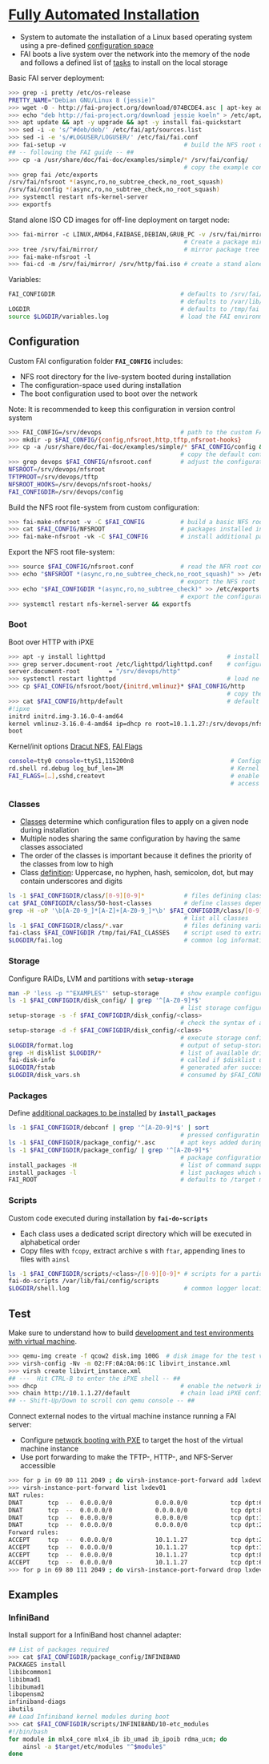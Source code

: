 # [Fully Automated Installation](http://fai-project.org/)

* System to automate the installation of a Linux based operating system using a pre-defined [configuration space](http://fai-project.org/fai-guide/#_a_id_c3_a_the_configuration_space_and_its_subdirectories)
* FAI boots a live system over the network into the memory of the node and follows a defined list of [tasks](http://fai-project.org/fai-guide/#tasks) to install on the local storage

Basic FAI server deployment:

```bash
>>> grep -i pretty /etc/os-release
PRETTY_NAME="Debian GNU/Linux 8 (jessie)"
>>> wget -O - http://fai-project.org/download/074BCDE4.asc | apt-key add -
>>> echo "deb http://fai-project.org/download jessie koeln" > /etc/apt/sources.list.d/fai.list
>>> apt update && apt -y upgrade && apt -y install fai-quickstart
>>> sed -i -e 's/^#deb/deb/' /etc/fai/apt/sources.list
>>> sed -i -e 's/#LOGUSER/LOGUSER/' /etc/fai/fai.conf
>>> fai-setup -v                                 # build the NFS root directory in /srv/fai/nfsroot
## -- following the FAI guide -- ##
>>> cp -a /usr/share/doc/fai-doc/examples/simple/* /srv/fai/config/
                                                 # copy the example configiration space
>>> grep fai /etc/exports
/srv/fai/nfsroot *(async,ro,no_subtree_check,no_root_squash)
/srv/fai/config *(async,ro,no_subtree_check,no_root_squash)
>>> systemctl restart nfs-kernel-server
>>> exportfs
```

Stand alone ISO CD images for off-line deployment on target node:

```bash
>>> fai-mirror -c LINUX,AMD64,FAIBASE,DEBIAN,GRUB_PC -v /srv/fai/mirror | tee /var/log/fai-mirror.log
                                                 # Create a package mirror for a FAI CD
>>> tree /srv/fai/mirror/                        # mirror package tree
>>> fai-make-nfsroot -l
>>> fai-cd -m /srv/fai/mirror/ /srv/http/fai.iso # create a stand alone FAI CD for offline deployment
```

Variables:

```bash
FAI_CONFIGDIR                                   # defaults to /srv/fai/config on the server
                                                # defaults to /var/lib/fai/config during installation
LOGDIR                                          # defaults to /tmp/fai during deployment
source $LOGDIR/variables.log                    # load the FAI environment for testing/debugging
```

## Configuration

Custom FAI configuration folder **`FAI_CONFIG`** includes:

* NFS root directory for the live-system booted during installation
* The configuration-space used during installation
* The boot configuration used to boot over the network

Note: It is recommended to keep this configuration in version control system

```bash
>>> FAI_CONFIG=/srv/devops                      # path to the custom FAI configuration
>>> mkdir -p $FAI_CONFIG/{config,nfsroot,http,tftp,nfsroot-hooks}
>>> cp -a /usr/share/doc/fai-doc/examples/simple/* $FAI_CONFIG/config && cp -r /etc/fai/* $FAI_CONFIG/
                                                # copy the default configuration
>>> grep devops $FAI_CONFIG/nfsroot.conf        # adjust the configuration to custom path
NFSROOT=/srv/devops/nfsroot
TFTPROOT=/srv/devops/tftp
NFSROOT_HOOKS=/srv/devops/nfsroot-hooks/
FAI_CONFIGDIR=/srv/devops/config
```

Build the NFS root file-system from custom configuration:

```bash
>>> fai-make-nfsroot -v -C $FAI_CONFIG          # build a basic NFS root
>>> cat $FAI_CONFIG/NFSROOT                     # packages installed into the NFS root
>>> fai-make-nfsroot -vk -C $FAI_CONFIG         # install additional packages after modifing the above file
```

Export the NFS root file-system:

```bash
>>> source $FAI_CONFIG/nfsroot.conf             # read the NFR root configuration
>>> echo "$NFSROOT *(async,ro,no_subtree_check,no_root_squash)" >> /etc/exports
                                                # export the NFS root
>>> echo "$FAI_CONFIGDIR *(async,ro,no_subtree_check)" >> /etc/exports
                                                # export the configuration space
>>> systemctl restart nfs-kernel-server && exportfs
```

### Boot

Boot over HTTP with iPXE

```bash
>>> apt -y install lighttpd                                  # install a web-server
>>> grep server.document-root /etc/lighttpd/lighttpd.conf    # configure the document root
server.document-root        = "/srv/devops/http"
>>> systemctl restart lighttpd                               # load ne configuration
>>> cp $FAI_CONFIG/nfsroot/boot/{initrd,vmlinuz}* $FAI_CONFIG/http
                                                             # copy the kernel and init RAM disk
>>> cat $FAI_CONFIG/http/default                             # default iPXE configuration
#!ipxe
initrd initrd.img-3.16.0-4-amd64
kernel vmlinuz-3.16.0-4-amd64 ip=dhcp ro root=10.1.1.27:/srv/devops/nfsroot aufs FAI_FLAGS=verbose,sshd,createvt FAI_CONFIG_SRC=nfs://10.1.1.27/srv/devops/config FAI_ACTION=install
boot
```

Kernel/init options [Dracut NFS](https://www.kernel.org/pub/linux/utils/boot/dracut/dracut.html#_nfs), [FAI Flags](http://fai-project.org/fai-guide/#_a_id_faiflags_a_fai_flags)

```bash
console=tty0 console=ttyS1,115200n8                           # Configure the serial console
rd.shell rd.debug log_buf_len=1M                              # Kernel debugging
FAI_FLAGS=[…],sshd,createvt                                   # enable SSH login during deployment
                                                              # access another console with ALT-F2, and ALT-F3
```

### Classes

* [Classes](http://fai-project.org/fai-guide/#_a_id_classc_a_the_class_concept) determine which configuration files to apply on a given node during installation
* Multiple nodes sharing the same configuration by having the same classes associated
* The order of the classes is important because it defines the priority of the classes from low to high
* Class [definition](http://fai-project.org/fai-guide/#defining%20classes): Uppercase, no hyphen, hash, semicolon, dot, but may contain underscores and digits

```bash
ls -1 $FAI_CONFIGDIR/class/[0-9][0-9]*           # files defining classes
cat $FAI_CONFIGDIR/class/50-host-classes         # define classes depending on the host name
grep -H -oP '\b[A-Z0-9_]*[A-Z]+[A-Z0-9_]*\b' $FAI_CONFIGDIR/class/[0-9][0-9]* | cut -d: -f2 | sort | uniq
                                                 # list all classes
ls -1 $FAI_CONFIGDIR/class/*.var                 # files defining variables
fai-class $FAI_CONFIGDIR /tmp/fai/FAI_CLASSES    # script used to extract class definition from configuration
$LOGDIR/fai.log                                  # common log information from the $FAI_NFSROOT/usr/sbin/fai
```

### Storage

Configure RAIDs, LVM and partitions with **`setup-storage`**

```bash
man -P 'less -p "^EXAMPLES"' setup-storage      # show example configuration in documentation
ls -1 $FAI_CONFIGDIR/disk_config/ | grep '^[A-Z0-9]*$'
                                                # list storage configuration files
setup-storage -s -f $FAI_CONFIGDIR/disk_config/<class>
                                                # check the syntax of a storage configuration file
setup-storage -d -f $FAI_CONFIGDIR/disk_config/<class>
                                                # execute storage configuration manually for testing
$LOGDIR/format.log                              # output of setup-storage during deployment
grep -H disklist $LOGDIR/*                      # list of available drives in the system
fai-disk-info                                   # called if $disklist unset
$LOGDIR/fstab                                   # generated afer successful storage setup
$LOGDIR/disk_vars.sh                            # consumed by $FAI_CONFIGDIR/scripts/GRUB_PC/10-setup
```

### Packages

Define  [additional packages to be installed](http://fai-project.org/fai-guide/#_a_id_packageconfig_a_software_package_configuration) by **`install_packages`**

```bash
ls -1 $FAI_CONFIGDIR/debconf | grep '^[A-Z0-9]*$' | sort
                                                # pressed configuratin for packages
ls -1 $FAI_CONFIGDIR/package_config/*.asc       # apt keys added during deployment
ls -1 $FAI_CONFIGDIR/package_config/ | grep '^[A-Z0-9]*$'
                                                # package configuration files
install_packages -H                             # list of command supported in package configuration
install_packages -l                             # list packages which will be installed
FAI_ROOT                                        # defaults to /target mount-point for local file-systems
```

### Scripts

Custom code executed during installation by **`fai-do-scripts`**

* Each class uses a dedicated script directory which will be executed in alphabetical order
* Copy files with `fcopy`, extract archive s with `ftar`, appending lines to files with `ainsl`

```bash
ls -1 $FAI_CONFIGDIR/scripts/<class>/[0-9][0-9]* # scripts for a particular class
fai-do-scripts /var/lib/fai/config/scripts
$LOGDIR/shell.log                                # common logger location for executed scripts
```

## Test

Make sure to understand how to build [development and test environments with virtual machine](libvirt.md).

```bash
>>> qemu-img create -f qcow2 disk.img 100G  # disk image for the test virtual machine
>>> virsh-config -Nv -m 02:FF:0A:0A:06:1C libvirt_instance.xml
>>> virsh create libvirt_instance.xml
## ---  Hit CTRL-B to enter the iPXE shell -- ##
>>> dhcp                                        # enable the network interface
>>> chain http://10.1.1.27/default              # chain load iPXE configuration from the FAI server over HTTP
## -- Shift-Up/Down to scroll con qemu console -- ##
```

Connect external nodes to the virtual machine instance running a FAI server:

* Configure [network booting with PXE](pxe.md) to target the host of the virtual machine instance 
* Use port forwarding to make the TFTP-, HTTP-, and NFS-Server accessible

```bash
>>> for p in 69 80 111 2049 ; do virsh-instance-port-forward add lxdev01:$p $p ; done
>>> virsh-instance-port-forward list lxdev01
NAT rules:
DNAT       tcp  --  0.0.0.0/0            0.0.0.0/0            tcp dpt:69 to:10.1.1.27:69
DNAT       tcp  --  0.0.0.0/0            0.0.0.0/0            tcp dpt:80 to:10.1.1.27:80
DNAT       tcp  --  0.0.0.0/0            0.0.0.0/0            tcp dpt:111 to:10.1.1.27:111
DNAT       tcp  --  0.0.0.0/0            0.0.0.0/0            tcp dpt:2049 to:10.1.1.27:2049
Forward rules:
ACCEPT     tcp  --  0.0.0.0/0            10.1.1.27            tcp dpt:2049
ACCEPT     tcp  --  0.0.0.0/0            10.1.1.27            tcp dpt:111
ACCEPT     tcp  --  0.0.0.0/0            10.1.1.27            tcp dpt:80
ACCEPT     tcp  --  0.0.0.0/0            10.1.1.27            tcp dpt:69
>>> for p in 69 80 111 2049 ; do virsh-instance-port-forward drop lxdev01:$p $p ; done
```


## Examples

### InfiniBand

Install support for a InfiniBand host channel adapter:

```bash
## List of packages required
>>> cat $FAI_CONFIGDIR/package_config/INFINIBAND
PACKAGES install
libibcommon1
libibmad1
libibumad1
libopensm2
infiniband-diags
ibutils
## Load Infiniband kernel modules during boot
>>> cat $FAI_CONFIGDIR/scripts/INFINIBAND/10-etc_modules
#!/bin/bash
for module in mlx4_core mlx4_ib ib_umad ib_ipoib rdma_ucm; do
    ainsl -a $target/etc/modules "^$module$"
done
```



